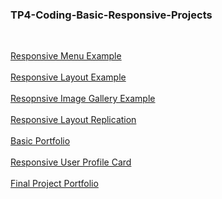 ### TP4-Coding-Basic-Responsive-Projects

<br>

[Responsive Menu Example](https://nayhlaingoo.github.io/TP4-Coding-Basic-Responsive-Design/)
<br><br>
[Responsive Layout Example](https://nayhlaingoo.github.io/TP4-Coding-Basic-Responsive-Design/responsive-layout)
<br><br>
[Resopnsive Image Gallery Example](https://nayhlaingoo.github.io/TP4-Coding-Basic-Responsive-Design/responsive-image-gallery)
<br><br>
[Responsive Layout Replication](http://127.0.0.1:5501/layout-replication.html)
<br><br>
[Basic Portfolio](https://nayhlaingoo.github.io/TP4-Coding-Basic-Responsive-Design/basic-portfolio)
<br><br>
[Responsive User Profile Card](https://nayhlaingoo.github.io/TP4-Coding-Basic-Responsive-Design/responsive-user-profile-card)
<br><br>
[Final Project Portfolio](https://nayhlaingoo.github.io/TP4-Coding-Basic-Responsive-Design/portfolio/)
